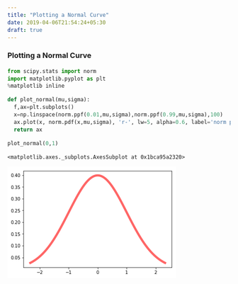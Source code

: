 ```yaml
---
title: "Plotting a Normal Curve"
date: 2019-04-06T21:54:24+05:30
draft: true
---
```


### Plotting a Normal Curve


```python
from scipy.stats import norm
import matplotlib.pyplot as plt
%matplotlib inline
```


```python
def plot_normal(mu,sigma):
  f,ax=plt.subplots()
  x=np.linspace(norm.ppf(0.01,mu,sigma),norm.ppf(0.99,mu,sigma),100)
  ax.plot(x, norm.pdf(x,mu,sigma), 'r-', lw=5, alpha=0.6, label='norm pdf')
  return ax
```


```python
plot_normal(0,1)
```




    <matplotlib.axes._subplots.AxesSubplot at 0x1bca95a2320>




![png](plot.png)

